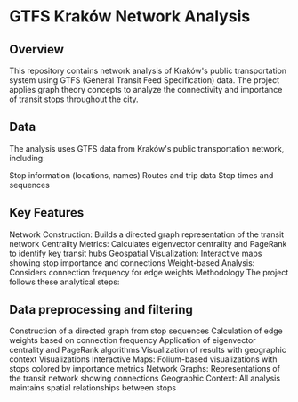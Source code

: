 # GTFS Kraków Network Analysis
## Overview
This repository contains network analysis of Kraków's public transportation system using GTFS (General Transit Feed Specification) data. The project applies graph theory concepts to analyze the connectivity and importance of transit stops throughout the city.

## Data
The analysis uses GTFS data from Kraków's public transportation network, including:

Stop information (locations, names)
Routes and trip data
Stop times and sequences

## Key Features
Network Construction: Builds a directed graph representation of the transit network
Centrality Metrics: Calculates eigenvector centrality and PageRank to identify key transit hubs
Geospatial Visualization: Interactive maps showing stop importance and connections
Weight-based Analysis: Considers connection frequency for edge weights
Methodology
The project follows these analytical steps:

## Data preprocessing and filtering
Construction of a directed graph from stop sequences
Calculation of edge weights based on connection frequency
Application of eigenvector centrality and PageRank algorithms
Visualization of results with geographic context
Visualizations
Interactive Maps: Folium-based visualizations with stops colored by importance metrics
Network Graphs: Representations of the transit network showing connections
Geographic Context: All analysis maintains spatial relationships between stops